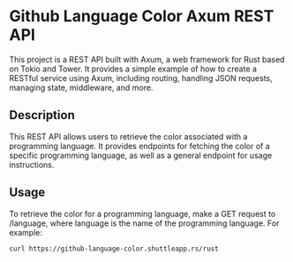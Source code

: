 # Github Language Color Axum REST API 
This project is a REST API built with Axum, a web framework for Rust based on Tokio and Tower. It provides a simple example of how to create a RESTful service using Axum, including routing, handling JSON requests, managing state, middleware, and more.

## Description
This REST API allows users to retrieve the color associated with a programming language. It provides endpoints for fetching the color of a specific programming language, as well as a general endpoint for usage instructions.

## Usage
To retrieve the color for a programming language, make a GET request to /language, where language is the name of the programming language. For example: 
```console
curl https://github-language-color.shuttleapp.rs/rust
```
